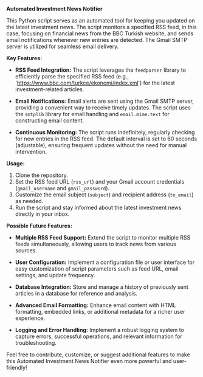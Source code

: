 **Automated Investment News Notifier**

This Python script serves as an automated tool for keeping you updated on the latest investment news. The script monitors a specified RSS feed, in this case, focusing on financial news from the BBC Turkish website, and sends email notifications whenever new entries are detected. The Gmail SMTP server is utilized for seamless email delivery.

**Key Features:**
- **RSS Feed Integration:** The script leverages the `feedparser` library to efficiently parse the specified RSS feed (e.g., 'https://www.bbc.com/turkce/ekonomi/index.xml') for the latest investment-related articles.

- **Email Notifications:** Email alerts are sent using the Gmail SMTP server, providing a convenient way to receive timely updates. The script uses the `smtplib` library for email handling and `email.mime.text` for constructing email content.

- **Continuous Monitoring:** The script runs indefinitely, regularly checking for new entries in the RSS feed. The default interval is set to 60 seconds (adjustable), ensuring frequent updates without the need for manual intervention.

**Usage:**
1. Clone the repository.
2. Set the RSS feed URL (`rss_url`) and your Gmail account credentials (`gmail_username` and `gmail_password`).
3. Customize the email subject (`subject`) and recipient address (`to_email`) as needed.
4. Run the script and stay informed about the latest investment news directly in your inbox.

**Possible Future Features:**
- **Multiple RSS Feed Support:** Extend the script to monitor multiple RSS feeds simultaneously, allowing users to track news from various sources.

- **User Configuration:** Implement a configuration file or user interface for easy customization of script parameters such as feed URL, email settings, and update frequency.

- **Database Integration:** Store and manage a history of previously sent articles in a database for reference and analysis.

- **Advanced Email Formatting:** Enhance email content with HTML formatting, embedded links, or additional metadata for a richer user experience.

- **Logging and Error Handling:** Implement a robust logging system to capture errors, successful operations, and relevant information for troubleshooting.

Feel free to contribute, customize, or suggest additional features to make this Automated Investment News Notifier even more powerful and user-friendly!
